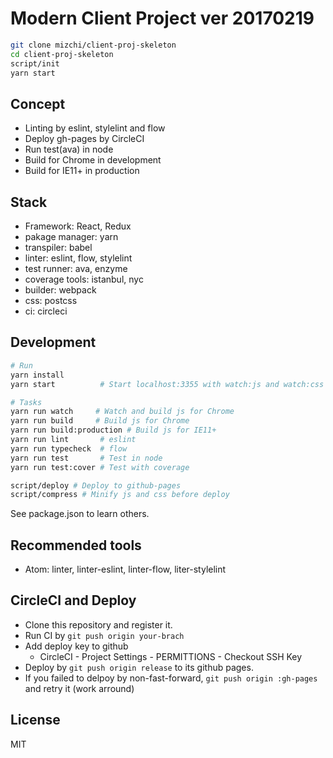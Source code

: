 # Modern Client Project ver 20170219

```sh
git clone mizchi/client-proj-skeleton
cd client-proj-skeleton
script/init
yarn start
```

## Concept

- Linting by eslint, stylelint and flow
- Deploy gh-pages by CircleCI
- Run test(ava) in node
- Build for Chrome in development
- Build for IE11+ in production

## Stack

- Framework: React, Redux
- pakage manager: yarn
- transpiler: babel
- linter: eslint, flow, stylelint
- test runner: ava, enzyme
- coverage tools: istanbul, nyc
- builder: webpack
- css: postcss
- ci: circleci

## Development

```sh
# Run
yarn install
yarn start          # Start localhost:3355 with watch:js and watch:css

# Tasks
yarn run watch     # Watch and build js for Chrome
yarn run build     # Build js for Chrome
yarn run build:production # Build js for IE11+
yarn run lint       # eslint
yarn run typecheck  # flow
yarn run test       # Test in node
yarn run test:cover # Test with coverage

script/deploy # Deploy to github-pages
script/compress # Minify js and css before deploy
```

See package.json to learn others.

## Recommended tools

- Atom: linter, linter-eslint, linter-flow, liter-stylelint

## CircleCI and Deploy

- Clone this repository and register it.
- Run CI by `git push origin your-brach`
- Add deploy key to github
  - CircleCI -  Project Settings - PERMITTIONS -  Checkout SSH Key
- Deploy by `git push origin release` to its github pages.
- If you failed to delpoy by non-fast-forward, `git push origin :gh-pages` and retry it (work arround)

## License

MIT
